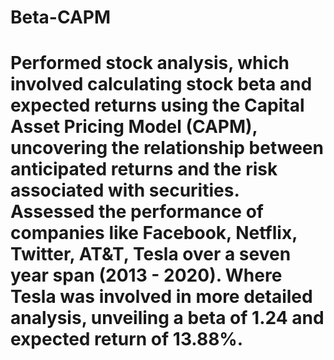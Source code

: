 # Beta-CAPM

# Performed stock analysis, which involved calculating stock beta and expected returns using the Capital Asset Pricing Model (CAPM), uncovering the relationship between anticipated returns and the risk associated with securities. Assessed the performance of companies like Facebook, Netflix, Twitter, AT&T, Tesla over a seven year span (2013 - 2020). Where Tesla was involved in more detailed analysis, unveiling a beta of 1.24 and expected return of 13.88%.
